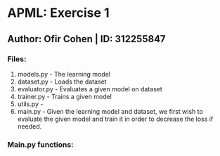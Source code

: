 # APML: Exercise 1
## Author: Ofir Cohen | ID: 312255847

### Files:
1. models.py - The learning model
2. dataset.py - Loads the dataset
3. evaluator.py - Evaluates a given model on dataset
4. trainer.py - Trains a given model
5. utils.py - 
6. main.py - Given the learning model and dataset, we first wish to evaluate the given model and train it in order to decrease the loss if needed.


### Main.py functions:
